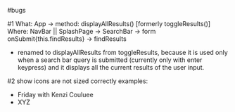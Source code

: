#bugs

#1
What: App -> method: displayAllResults() [formerly toggleResults()]
Where: NavBar || SplashPage -> SearchBar -> form onSubmit{this.findResults} -> findResults

- renamed to displayAllResults from toggleResults, because it is used only when a search bar query is submitted (currently only with enter keypress) and it displays all the current results of the user input.

#2 show icons are not sized correctly
examples:

- Friday with Kenzi Couluee
- XYZ
